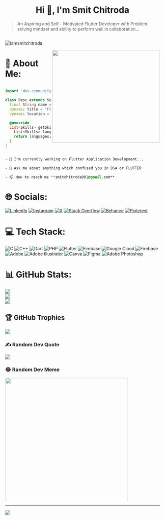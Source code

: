 


<h1 align="center">Hi 👋, I'm Smit Chitroda</h1>

>  An Aspiring and Self - Motivated Flutter Developer with Problem solving mindset and ability to perform well in collaboration...

##
<p align="left"> <img src="https://komarev.com/ghpvc/?username=iamjaygondaliya&label=Profile%20views&color=0e75b6&style=flat" alt="iamsmitchitroda" /> </p>


 <p><img align="right" width="350" height="300"  src='https://www.bacancytechnology.com/main-boot-5/images/chatbot/side-img-1.gif'/></p>

# 💫 About Me:

``` dart

import 'dev-community:india/flutter-devs';

class Desc extends SoftwareDeveloper {
  final String name = "Smit Chitroda";
  dynamic title = "Flutter Developper";
  dynamic location = "Gujarat, India";

  @override
  List<Skills> getSkills() {    
    List<Skills> languages  = ['C', 'C++', 'Dart'];
    return languages;   
  }
}

```

```css
 
- 🔭 I'm currently working on Flutter Application Development...

- 💬 Ask me about anything which confused you in DSA or FLUTTER

- 📫 How to reach me **smitchitroda001@gmail.com**

  ```

# 🌐 Socials:
[![LinkedIn](https://img.shields.io/badge/LinkedIn-%230077B5.svg?logo=linkedin&logoColor=white)](https://linkedin.com/in/@smit-chitroda) [![Instagram](https://img.shields.io/badge/Instagram-%23E4405F.svg?logo=Instagram&logoColor=white)](https://instagram.com/@smitchitroda) [![X](https://img.shields.io/badge/X-black.svg?logo=X&logoColor=white)](https://x.com/smit__chitroda) [![Stack Overflow](https://img.shields.io/badge/-Stackoverflow-FE7A16?logo=stack-overflow&logoColor=white)](https://stackoverflow.com/users/23321138) [![Behance](https://img.shields.io/badge/Behance-1769ff?logo=behance&logoColor=white)](https://behance.net/@smitchitroda) [![Pinterest](https://img.shields.io/badge/Pinterest-%23E60023.svg?logo=Pinterest&logoColor=white)](https://pinterest.com/smitchitroda2210) 

# 💻 Tech Stack:
![C](https://img.shields.io/badge/c-%2300599C.svg?style=for-the-badge&logo=c&logoColor=white) ![C++](https://img.shields.io/badge/c++-%2300599C.svg?style=for-the-badge&logo=c%2B%2B&logoColor=white) ![Dart](https://img.shields.io/badge/dart-%230175C2.svg?style=for-the-badge&logo=dart&logoColor=white) ![PHP](https://img.shields.io/badge/php-%23777BB4.svg?style=for-the-badge&logo=php&logoColor=white) ![Flutter](https://img.shields.io/badge/Flutter-%2302569B.svg?style=for-the-badge&logo=Flutter&logoColor=white) ![Firebase](https://img.shields.io/badge/firebase-%23039BE5.svg?style=for-the-badge&logo=firebase) ![Google Cloud](https://img.shields.io/badge/GoogleCloud-%234285F4.svg?style=for-the-badge&logo=google-cloud&logoColor=white) ![Firebase](https://img.shields.io/badge/Firebase-039BE5?style=for-the-badge&logo=Firebase&logoColor=white) ![Adobe](https://img.shields.io/badge/adobe-%23FF0000.svg?style=for-the-badge&logo=adobe&logoColor=white) ![Adobe Illustrator](https://img.shields.io/badge/adobe%20illustrator-%23FF9A00.svg?style=for-the-badge&logo=adobe%20illustrator&logoColor=white) ![Canva](https://img.shields.io/badge/Canva-%2300C4CC.svg?style=for-the-badge&logo=Canva&logoColor=white) ![Figma](https://img.shields.io/badge/figma-%23F24E1E.svg?style=for-the-badge&logo=figma&logoColor=white) ![Adobe Photoshop](https://img.shields.io/badge/adobe%20photoshop-%2331A8FF.svg?style=for-the-badge&logo=adobe%20photoshop&logoColor=white)
# 📊 GitHub Stats:
![](https://github-readme-stats.vercel.app/api?username=IamSmitChitroda&theme=dark&hide_border=true&include_all_commits=true&count_private=false)<br/>
![](https://github-readme-streak-stats.herokuapp.com/?user=IamSmitChitroda&theme=dark&hide_border=true)<br/>
![](https://github-readme-stats.vercel.app/api/top-langs/?username=IamSmitChitroda&theme=dark&hide_border=true&include_all_commits=true&count_private=false&layout=compact)

## 🏆 GitHub Trophies
![](https://github-profile-trophy.vercel.app/?username=IamSmitChitroda&theme=radical&no-frame=true&no-bg=false&margin-w=4)

### ✍️ Random Dev Quote
![](https://quotes-github-readme.vercel.app/api?type=horizontal&theme=dark)

### 😂 Random Dev Meme
<img src='https://randommeme-five.vercel.app/' style="height: 400px;"/>

---
[![](https://visitcount.itsvg.in/api?id=IamSmitChitroda&icon=0&color=0)](https://visitcount.itsvg.in)

<!-- Proudly created with GPRM ( https://gprm.itsvg.in ) -->
